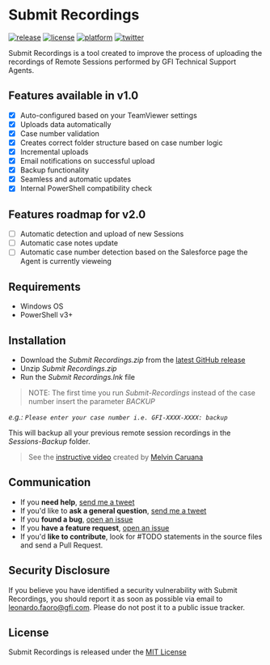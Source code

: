 # Submit Recordings

[![release](https://img.shields.io/badge/release-v1.0-brightgreen.svg)](https://github.com/GFISoftware/Submit-Recordings/releases)
[![license](https://img.shields.io/badge/license-MIT-blue.svg)](https://github.com/lfaoro/Cast/blob/master/LICENSE.md)
[![platform](https://img.shields.io/badge/platform-Windows-blue.svg)](http://www.microsoft.com/en-us/windows)
[![twitter](https://img.shields.io/badge/twitter-%40leonarth-blue.svg)](https://twitter.com/leonarth)

Submit Recordings is a tool created to improve the process of uploading the recordings of Remote Sessions performed by GFI Technical Support Agents.

## Features available in v1.0
- [x] Auto-configured based on your TeamViewer settings
- [x] Uploads data automatically
- [x] Case number validation
- [x] Creates correct folder structure based on case number logic
- [x] Incremental uploads
- [x] Email notifications on successful upload
- [x] Backup functionality
- [x] Seamless and automatic updates
- [x] Internal PowerShell compatibility check

## Features roadmap for v2.0

- [ ] Automatic detection and upload of new Sessions
- [ ] Automatic case notes update
- [ ] Automatic case number detection based on the Salesforce page the Agent is currently vieweing

## Requirements
- Windows OS
- PowerShell v3+

## Installation
- Download the *Submit Recordings.zip* from the [latest GitHub release](https://github.com/GFISoftware/Submit-Recordings/releases)
- Unzip *Submit Recordings.zip*
- Run the *Submit Recordings.lnk* file

> NOTE: The first time you run *Submit-Recordings* instead of the case number insert the parameter *BACKUP*

*e.g.: 
`Please enter your case number i.e. GFI-XXXX-XXXX: backup`*

This will backup all your previous remote session recordings in the *Sessions-Backup* folder.

> See the [instructive video](https://raw.githubusercontent.com/GFISoftware/Submit-Recordings/master/Submit%20Recordings.mp4) 
created by [Melvin Caruana](https://github.com/m-caruana)

## Communication
- If you **need help**, [send me a tweet](<https://twitter.com/leonarth>)
- If you'd like to **ask a general question**, [send me a tweet](<https://twitter.com/leonarth>)
- If you **found a bug**, [open an issue](<https://github.com/GFISoftware/Submit-Recordings/issues>)
- If you **have a feature request**, [open an issue](<https://github.com/GFISoftware/Submit-Recordings/issues>)
- If you'd **like to contribute**, look for #TODO statements in the source files and send a Pull Request.

## Security Disclosure
If you believe you have identified a security vulnerability with Submit Recordings, you should report it as soon as possible via email to leonardo.faoro@gfi.com. Please do not post it to a public issue tracker.

## License
Submit Recordings is released under the [MIT License](<LICENSE>)
